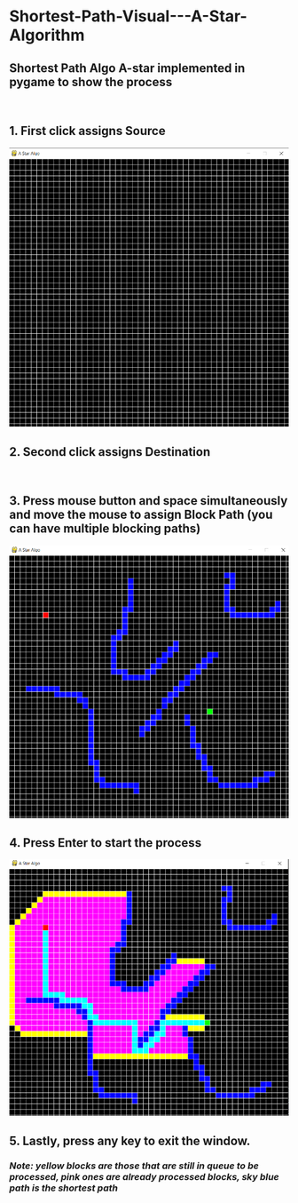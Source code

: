 # Shortest-Path-Visual---A-Star-Algorithm
## Shortest Path Algo A-star implemented in pygame to show the process

<br/>

## 1. First click assigns Source
![](images/1.PNG)
<br/>

## 2. Second click assigns Destination
<br/>

## 3. Press mouse button and space simultaneously and move the mouse to assign Block Path (you can have multiple blocking paths)
![](images/2.PNG)
<br/>

## 4. Press Enter to start the process
![](images/3.PNG)
<br/>

## 5. Lastly, press any key to exit the window.

### *Note: yellow blocks are those that are still in queue to be processed, pink ones are already processed blocks, sky blue path is the shortest path*
